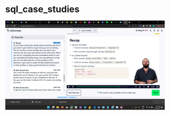 # sql_case_studies
![Alt Text](https://github.com/nmrtm/sql_case_studies/blob/4c90693021396336c49606af96217d6bbaca4d39/Screenshot%20(28).png)

